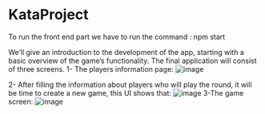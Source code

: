 

# KataProject
To run the front end part we have to run the command : npm start

We’ll give an introduction to the development of the app, starting with a basic overview of the game’s functionality. The final application will consist of three screens.
1- The players information page:
![image](https://user-images.githubusercontent.com/34302775/161647675-b8663f7e-65d8-493a-83af-e4d57ce779c2.png)

2- After filling the information about players who will play the round, it will be time to create a new game, this UI shows that:
![image](https://user-images.githubusercontent.com/34302775/161647168-1454f155-c111-40ef-8e32-3179dbba4707.png)
3-The game screen:
![image](https://user-images.githubusercontent.com/34302775/161647813-c51f02bc-bc62-4057-a328-44bcccae71d0.png)

